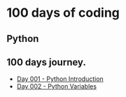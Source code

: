 # 100 days of coding 
## Python 
## 100 days journey.

- [Day 001 - Python Introduction](./day-001/day-001.md)
- [Day 002 - Python Variables](./day-002/day-002.md)